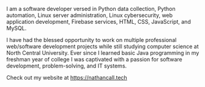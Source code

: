 I am a software developer versed in Python data collection, Python automation, Linux server administration, Linux cybersecurity, web application development, Firebase services, HTML, CSS, JavaScript, and MySQL.

I have had the blessed opportunity to work on multiple professional web/software development projects while still studying computer science at North Central University. Ever since I learned basic Java programming in my freshman year of college I was captivated with a passion for software development, problem-solving, and IT systems.

Check out my website at https://nathancall.tech
